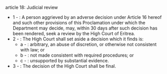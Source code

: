 article 18: Judicial review 

<ul>
			<li>1 - : A person aggrieved by an adverse decision under Article 16 hereof and such other provisions of this Proclamation under which the Department may decide, may, within 30 days after such decision has been rendered, seek a review by the High Court of Eritrea. <ul>
			</ul></li>			<li>2 - : The High Court shall set aside a decision which it finds is: <ul>
						<li>a - : arbitrary, an abuse of discretion, or otherwise not consistent with law; or <ul>
						</ul></li>						<li>b - : not made consistent with required procedures; or <ul>
						</ul></li>						<li>c - : unsupported by substantial evidence. <ul>
						</ul></li>			</ul></li>			<li>3 - : The decision of the High Court shall be final.<ul>
			</ul></li></ul>